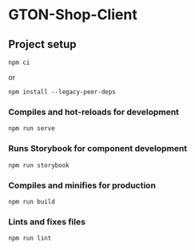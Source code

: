 # GTON-Shop-Client

## Project setup
```
npm ci
```
or
```
npm install --legacy-peer-deps
```

### Compiles and hot-reloads for development
```
npm run serve
```

### Runs Storybook for component development
```
npm run storybook
```

### Compiles and minifies for production
```
npm run build
```

### Lints and fixes files
```
npm run lint
```
